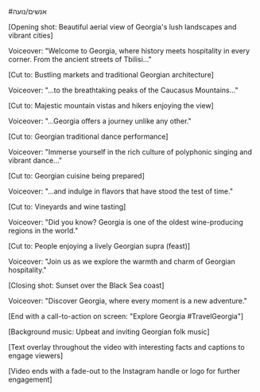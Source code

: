 #אנשים/נועה

[Opening shot: Beautiful aerial view of Georgia's lush landscapes and vibrant cities]

Voiceover: "Welcome to Georgia, where history meets hospitality in every corner. From the ancient streets of Tbilisi..."

[Cut to: Bustling markets and traditional Georgian architecture]

Voiceover: "...to the breathtaking peaks of the Caucasus Mountains..."

[Cut to: Majestic mountain vistas and hikers enjoying the view]

Voiceover: "...Georgia offers a journey unlike any other."

[Cut to: Georgian traditional dance performance]

Voiceover: "Immerse yourself in the rich culture of polyphonic singing and vibrant dance..."

[Cut to: Georgian cuisine being prepared]

Voiceover: "...and indulge in flavors that have stood the test of time."

[Cut to: Vineyards and wine tasting]

Voiceover: "Did you know? Georgia is one of the oldest wine-producing regions in the world."

[Cut to: People enjoying a lively Georgian supra (feast)]

Voiceover: "Join us as we explore the warmth and charm of Georgian hospitality."

[Closing shot: Sunset over the Black Sea coast]

Voiceover: "Discover Georgia, where every moment is a new adventure."

[End with a call-to-action on screen: "Explore Georgia #TravelGeorgia"]

[Background music: Upbeat and inviting Georgian folk music]

[Text overlay throughout the video with interesting facts and captions to engage viewers]

[Video ends with a fade-out to the Instagram handle or logo for further engagement]